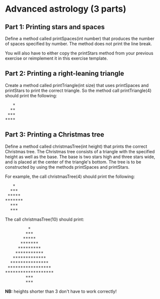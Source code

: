 # Advanced astrology (3 parts)

## Part 1:  Printing stars and spaces
Define a method called printSpaces(int number) that produces the number of spaces specified by number. The method does not print the line break.

You will also have to either copy the printStars method from your previous exercise or reimplement it in this exercise template.

## Part 2: Printing a right-leaning triangle
Create a method called printTriangle(int size) that uses printSpaces and printStars to print the correct triangle. So the method call printTriangle(4) should print the following:

<pre>
   * 
  **
 ***
****
</pre>

## Part 3: Printing a Christmas tree
Define a method called christmasTree(int height) that prints the correct Christmas tree. The Christmas tree consists of a triangle with the specified height as well as the base. The base is two stars high and three stars wide, and is placed at the center of the triangle's bottom. The tree is to be constructed by using the methods printSpaces and printStars.

For example, the call christmasTree(4) should print the following:

<pre>
   *
  ***
 *****
*******
  ***
  ***
</pre>

The call christmasTree(10) should print:

<pre>
         *
        ***
       *****
      *******
     *********
    ***********
   *************
  ***************
 *****************
*******************
        ***
        ***
</pre>

__NB:__ heights shorter than 3 don't have to work correctly!